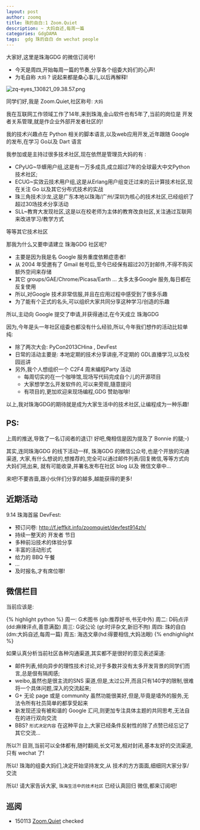```yaml
---
layout: post
author: zoomq
title: 珠的自白:1 Zoom.Quiet
description: ~ 大妈自述,每周一篇
categories: GdgDAMA
tags:  gdg 珠的自白 dm wechat people
---
```


大家好,这里是珠海GDG 的微信订阅号!

- 今天是周四,开始每周一篇的节奏,分享各个组委大妈们的心声!
- 为毛自称 `大妈` ? 说起来都是桑心事儿,以后再解释!


![zq-eyes_130821_09.38.57.png](http://zoomq.qiniudn.com/logos/zq-eyes_130821_09.38.57.png)


同学们好,我是 Zoom.Quiet,社区称号: `大妈`

我在互联网工作领域工作了14年,来到珠海,金山软件也有5年了,当前的岗位是 开发者关系管理,就是作企业外部开发者社区的!

我的技术兴趣点在 Python 相关的脚本语言,以及web应用开发,近年跟随 Google 的发布,在学习 Go以及 Dart 语言

<!--more-->

我参加或是主持过很多技术社区,现在依然是管理员大妈的有 :

+ CPyUG~华蠎用户组,这是有一万多成员,成立超过7年的全球最大中文Python 技术社区;
+ ECUG~实效云技术用户组,这是从Erlang用户组变迁过来的云计算技术社区,现在关注 Go 以及其它分布式技术的实战
+ 珠三角技术沙龙,这是广东本地以珠海/广州/深圳为核心的技术社区,已经组织了超过30场技术分享活动
+ SLL~教育大发现社区,这是以在校老师为主体的教育改良社区,关注通过互联网来改进学习/教学方式

等等其它技术社区

那我为什么又要申请建立 珠海GDG 社区呢?

- 主要是因为我是名 Google 服务重度依赖症患者!
- 从 2004 年受邀有了 Gmail 帐号后,至今已经保有超过20万封邮件,不得不购买额外空间来存储
- 其它 groups/GAE/Chrome/Picasa/Earth ... 太多太多Google 服务,每日都在反复使用
- 所以,对Google 技术非常信服,并且在应用过程中感受到了很多乐趣
- 为了能有个正式的名头,可以组织大家共同分享这种学习/创造的乐趣

所以,主动向 Google 提交了申请,并获得通过,在今天成立 珠海GDG

因为,今年是头一年社区组委也都没有什么经验,所以,今年我们想作的活动比较单纯:

- 除了两次大会: PyCon2013CHina , DevFest 
- 日常的活动主要是: 本地定期的技术分享讲座,不定期的 GDL直播学习,以及校园巡讲
- 另外,我个人想组织一个 C2F4 周末编程Party 活动
    - 每周切实的在一个咖啡馆,现场写代码完成自个儿的开源项目
    - 大家想学怎么开发软件的,可以来旁观,隨意提问
    - 有项目的,更加欢迎来现场编程,GDG 赞助咖啡!

以上,我对珠海GDG的期待就是成为大家生活中的技术社区,让编程成为一种乐趣!



## PS:

上周的推送,导致了一名订阅者的退订! 好吧,俺相信是因为提及了 Bonnie 的腿;-)

其实,连同珠海GDG 的线下活动一样, 珠海GDG 的微信公众号,也是个开放的沟通渠道,
大家,有什么想说的,想推荐的,完全可以通过邮件列表/回复微信,等等方式向大妈们吼出来,
就有可能收录,并署名发布在社区 blog 以及 微信文章中...

来吧!不要吝啬,跟小伙伴们分享的越多,越能获得的更多!


## 近期活动


9.14 珠海首届 DevFest:

- 预订问卷: http://f.jeffkit.info/zoomquiet/devfest914zh/     
- 持续一整天的 开发者 节日
- 多种前沿技术的体验分享
- 丰富的活动形式
- 给力的 BBQ 午餐
- ... 
- 及时报名,才有席位哪!


## 微信栏目
当前应该是: 

{% highlight python %}
周一: G术图书 (gb:推荐好书,书无中外)
周二: D码点评 (dd:麻辣评点,善意满盈)
周三: G说公论 (gt:时评杂文,新旧不拘)
周四: 珠的自白(dm:大妈自述,每周一篇)
周五: 海选文章(hd:得要相信,大妈法眼)
{% endhighlight %}

如果认真分析当前社区各种沟通渠道,其实都不是很好的意见表述渠道:

- 邮件列表,倾向异步的理性技术讨论,对于多数并没有太多开发背景的同学们而言,总是佷有隔阂感;
- weibo,虽然也是很主流的SNS 渠道,但是,太过公开,而且只有140字的限制,很难将一个具体问题,深入的交流起来;
- G+ 无论 page 或是 community 虽然功能很美好,但是,毕竟是墙外的服务,无法令所有社员简单的都享受起来
- 新发现还没有被和谐的 Google 汇问,则更加专注具体主题的共同思考,无法自在的进行双向交流
- BBS? `形式决定内容` 在这种平台上,大家已经条件反射性的除了点赞已经忘记了其它交流... 

所以?! 目测,当前可以全体都有,随时翻阅,长文可发,相对封闭,基本友好的交流渠道,只有 wechat 了!

所以! 珠海的组委大妈们,决定开始坚持发文,从 技术的方方面面,细细同大家分享/交流

所以! 请大家告诉大家,  `珠海生活中的技术社区` 已经认真回归 微信,都来订阅吧!



## 巡阅
- 150113 [Zoom.Quiet](http://zoomquiet.io/) checked



